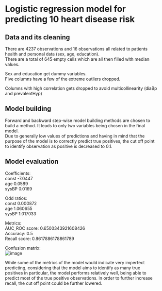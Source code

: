 # Logistic regression model for predicting 10 heart disease risk 

## Data and its cleaning

There are 4237 observations and 16 observations all related to patients health and personal data (sex, age, education).  
There are a total of 645 empty cells which are all then filled with median values.  

Sex and education get dummy variables.  
Five columns have a few of the extreme outliers dropped.  

Columns with high correlation gets dropped to avoid multicollinearity (diaBp and prevalentHyp)

## Model building

Forward and backward step-wise model building methods are chosen to build a method. It leads to only two variables being chosen in the final model.  
Due to generally low values of predictions and having in mind that the purpose of the model is to correctly predict true positives, the cut off point to identify observation as positive is decreased to 0.1.  

## Model evaluation

Coefficients:  
const          -7.0447     
age             0.0589      
sysBP           0.0169 

Odd ratios:  
const           0.000872  
age             1.060655  
sysBP           1.017033  

Metrics:  
AUC_ROC score:  0.6500343921608426  
Accuracy:       0.5  
Recall score:   0.8617886178861789  

Confusion matrix:  
![image](https://github.com/SamodAas/Simple-logistic-regression-model/assets/55328989/8ca76080-e968-452f-aa48-4a40d5f20f99)


While some of the metrics of the model would indicate very imperfect predicting, considering that the model aims to identify as many true positives in particular, the model performs relatively well, being able to predict most of the true positive observations. In order to further increase recall, the cut off point could be further lowered.
